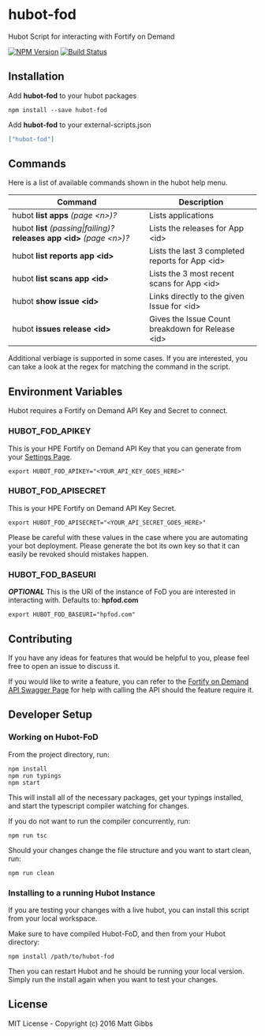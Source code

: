 # hubot-fod
Hubot Script for interacting with Fortify on Demand

[![NPM Version](https://img.shields.io/npm/v/hubot-fod.svg)](https://www.npmjs.com/package/hubot-fod)
[![Build Status](https://travis-ci.org/mtgibbs/hubot-fod.svg?branch=master)](https://travis-ci.org/mtgibbs/hubot-fod)

## Installation

Add **hubot-fod** to your hubot packages

```
npm install --save hubot-fod
```

Add **hubot-fod** to your external-scripts.json

```json
["hubot-fod"]
```

## Commands

Here is a list of available commands shown in the hubot help menu.  

| Command                                                                    | Description                                       |
| -------------------------------------------------------------------------- | ------------------------------------------------- |
| hubot **list apps** *(page \<n>)?*                                         | Lists applications                                |
| hubot **list** *(passing\|failing)?* **releases app \<id>** *(page \<n>)?* | Lists the releases for App \<id>                  |
| hubot **list reports app \<id>**                                           | Lists the last 3 completed reports for App \<id>  |
| hubot **list scans app \<id>**                                             | Lists the 3 most recent scans for App \<id>       |
| hubot **show issue \<id>**                                                 | Links directly to the given Issue for \<id>       |
| hubot **issues release \<id>**                                             | Gives the Issue Count breakdown for Release \<id> |

Additional verbiage is supported in some cases.  If you are interested, you can take a look at the regex for matching the command in the script.

## Environment Variables

Hubot requires a Fortify on Demand API Key and Secret to connect.

### HUBOT_FOD_APIKEY

This is your HPE Fortify on Demand API Key that you can generate from your [Settings Page](https://hpfod.com/Admin/Settings#api).

```
export HUBOT_FOD_APIKEY="<YOUR_API_KEY_GOES_HERE>"
```

### HUBOT_FOD_APISECRET

This is your HPE Fortify on Demand API Key Secret.

```
export HUBOT_FOD_APISECRET="<YOUR_API_SECRET_GOES_HERE>"
```

Please be careful with these values in the case where you are automating your bot deployment.  Please generate the bot its own key so that it can easily be revoked should mistakes happen.

### HUBOT_FOD_BASEURI

***OPTIONAL*** This is the URI of the instance of FoD you are interested in interacting with.  Defaults to: **hpfod.com**

```
export HUBOT_FOD_BASEURI="hpfod.com"
```

## Contributing

If you have any ideas for features that would be helpful to you, please feel free to open an issue to discuss it.

If you would like to write a feature, you can refer to the [Fortify on Demand API Swagger Page](https://api.hpfod.com/swagger/ui/index#/) for help with calling the API should the feature require it.

## Developer Setup

### Working on Hubot-FoD

From the project directory, run:

```
npm install
npm run typings
npm start
```

This will install all of the necessary packages, get your typings installed, and start the typescript compiler watching for changes.

If you do not want to run the compiler concurrently, run:

```
npm run tsc
```

Should your changes change the file structure and you want to start clean, run:

```
npm run clean
```

### Installing to a running Hubot Instance

If you are testing your changes with a live hubot, you can install this script from your local workspace.

Make sure to have compiled Hubot-FoD, and then from your Hubot directory:

```
npm install /path/to/hubot-fod
```

Then you can restart Hubot and he should be running your local version.  Simply run the install again when you want to test your changes.

## License

MIT License - Copyright (c) 2016 Matt Gibbs
